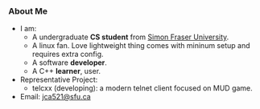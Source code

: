 ### About Me
* I am:
  * A undergraduate **CS student** from [Simon Fraser University](https://www.sfu.ca/).
  * A linux fan. Love lightweight thing comes with mininum setup and requires extra config.
  * A software **developer**.
  * A C++ **learner**, user.
* Representative Project:
  * telcxx (developing): a modern telnet client focused on MUD game.
* Email: jca521@sfu.ca
